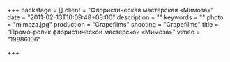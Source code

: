 +++
backstage = []
client = "Флористическая мастерская «Мимоза»"
date = "2011-02-13T10:09:48+03:00"
description = ""
keywords = ""
photo = "mimoza.jpg"
production = "Grapefilms"
shooting = "Grapefilms"
title = "Промо-ролик флористической мастерской «Мимоза»"
vimeo = "19886106"

+++

